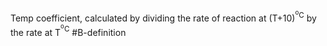 Temp coefficient, calculated by dividing the rate of reaction at (T+10)<sup><sup>o</sup>C</sup> by the rate at T<sup><sup>o</sup>C</sup>
#B-definition 
